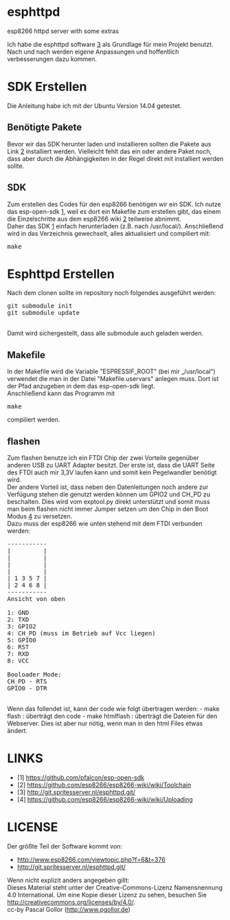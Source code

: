 esphttpd
========
esp8266 httpd server with some extras

Ich habe die esphttpd software [3](http://git.spritesserver.nl/esphttpd.git/) als Grundlage für mein Projekt benutzt. Nach und nach werden eigene Anpassungen und hoffentlich verbesserungen dazu kommen.



SDK Erstellen
=============

Die Anleitung habe ich mit der Ubuntu Version 14.04 getestet.

Benötigte Pakete
----------------
Bevor wir das SDK herunter laden und installieren sollten die Pakete aus Link [2](https://github.com/esp8266/esp8266-wiki/wiki/Toolchain) installiert werden. Vielleicht fehlt das ein oder andere Paket noch, dass aber durch die Abhängigkeiten in der Regel direkt mit installiert werden sollte.

SDK
---
Zum erstellen des Codes für den esp8266 benötigen wir ein SDK. Ich nutze das esp-open-sdk [1](https://github.com/pfalcon/esp-open-sdk), weil es dort ein Makefile zum erstellen gibt, das einem die Einzelschritte aus dem esp8266 wiki [2](https://github.com/esp8266/esp8266-wiki/wiki/Toolchain) teilweise abnimmt.<br>
Daher das SDK [1](https://github.com/pfalcon/esp-open-sdk) einfach herunterladen (z.B. nach /usr/local/). Anschließend wird in das Verzeichnis gewechselt, alles aktualisiert und compiliert mit:
<pre>make</pre>


Esphttpd Erstellen
==================

Nach dem clonen sollte im repository noch folgendes ausgeführt werden:
<pre>
git submodule init
git submodule update
</pre>
<br>Damit wird sichergestellt, dass alle submodule auch geladen werden.

Makefile
--------

In der Makefile wird die Variable "ESPRESSIF_ROOT" (bei mir „/usr/local“) verwendet die man in der Datei "Makefile.uservars" anlegen muss. Dort ist der Pfad anzugeben in dem das esp-open-sdk liegt.
<br>
Anschließend kann das Programm mit
<pre>make</pre>
compiliert werden.<br>

flashen
-------
Zum flashen benutze ich ein FTDI Chip der zwei Vorteile gegenüber anderen USB zu UART Adapter besitzt. Der erste ist, dass die UART Seite des FTDI auch mir 3,3V laufen kann und somit kein Pegelwandler benötigt wird.<br>
Der andere Vorteil ist, dass neben den Datenleitungen noch andere zur Verfügung stehen die genutzt werden können um GPIO2 und CH_PD zu beschalten. Dies wird vom exptool.py direkt unterstützt und somit muss man beim flashen nicht immer Jumper setzen um den Chip in den Boot Modus [4](https://github.com/esp8266/esp8266-wiki/wiki/Uploading) zu versetzen.
<br>
Dazu muss der esp8266 wie unten stehend mit dem FTDI verbunden werden:<br>

<pre>
-----------
|         |
|         |
|         |
|         |
| 1 3 5 7 |
| 2 4 6 8 |
-----------
Ansicht von oben

1: GND
2: TXD
3: GPIO2
4: CH_PD (muss im Betrieb auf Vcc liegen)
5: GPIO0
6: RST
7: RXD
8: VCC

Booloader Mode:
CH_PD - RTS
GPIO0 - DTR
</pre>
<br>
Wenn das follendet ist, kann der code wie folgt übertragen werden:
- make flash : überträgt den code
- make htmlflash : überträgt die Dateien für den Webserver. Dies ist aber nur nötig, wenn man in den html Files etwas ändert.


LINKS
=====
- [1] https://github.com/pfalcon/esp-open-sdk
- [2] https://github.com/esp8266/esp8266-wiki/wiki/Toolchain
- [3] http://git.spritesserver.nl/esphttpd.git/
- [4] https://github.com/esp8266/esp8266-wiki/wiki/Uploading


LICENSE
=======

Der größte Teil der Software kommt von:
- http://www.esp8266.com/viewtopic.php?f=6&t=376
- http://git.spritesserver.nl/esphttpd.git/

Wenn nicht explizit anders angegeben gillt:<br>
Dieses Material steht unter der Creative-Commons-Lizenz Namensnennung 4.0 International. Um eine Kopie dieser Lizenz zu sehen, besuchen Sie http://creativecommons.org/licenses/by/4.0/.
<br>cc-by Pascal Gollor (http://www.pgollor.de)
